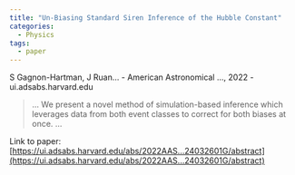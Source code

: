 ```yaml
---
title: "Un-Biasing Standard Siren Inference of the Hubble Constant"
categories:
  - Physics
tags:
  - paper
---
```

S Gagnon-Hartman, J Ruan… - American Astronomical …, 2022 - ui.adsabs.harvard.edu

>… We present a novel method of simulation-based inference which leverages data from both event classes to correct for both biases at once. …

Link to paper: [https://ui.adsabs.harvard.edu/abs/2022AAS...24032601G/abstract](https://ui.adsabs.harvard.edu/abs/2022AAS...24032601G/abstract)
